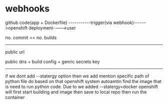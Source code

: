 # webhooks
github code(app + Dockerfile) -----------trigger(via webhook)------>openshift deployment---->user

no. commit == no. builds
***********************************************************************************************************************************
public url 

public dns + build config + genric secrets key  
************************************************************************************************************************************
if we dont add --statergy option then we add mention specific path of python file do based on that openshift system autoamtin find the image that is need to run python code.
Due to we added --statergy=docker openshift will first start building and image then save to local repo then run the container

